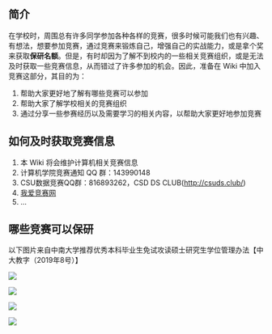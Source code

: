 ## 简介

在学校时，周围总有许多同学参加各种各样的竞赛，很多时候可能我们也有兴趣、有想法，想要参加竞赛，通过竞赛来锻炼自己，增强自己的实战能力，或是拿个奖来获取**保研名额**。但是，有时却因为了解不到校内的一些相关竞赛组织，或是无法及时获取一些竞赛信息，从而错过了许多参加的机会。因此，准备在 Wiki 中加入竞赛这部分，其目的为：

1. 帮助大家更好地了解有哪些竞赛可以参加
2. 帮助大家了解学校相关的竞赛组织
3. 通过分享一些参赛经历以及需要学习的相关内容，以帮助大家更好地参加竞赛

## 如何及时获取竞赛信息

1. 本 Wiki 将会维护计算机相关竞赛信息
2. 计算机学院竞赛通知 QQ 群：143990148
3. CSU数据竞赛QQ群：816893262，CSD DS CLUB(http://csuds.club/)
4. [我爱竞赛网](http://www.52jingsai.com/portal.php)
5. ...

## 哪些竞赛可以保研

以下图片来自中南大学推荐优秀本科毕业生免试攻读硕士研究生学位管理办法【中大教字（2019年8号）】

![](images/index1.png)

![](images/index2.png)

![](images/index3.png)

![](images/index4.png)
